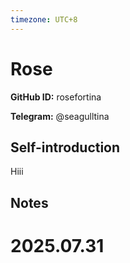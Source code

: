 ```yaml
---
timezone: UTC+8
---
```


# Rose

**GitHub ID:** rosefortina

**Telegram:** @seagulltina

## Self-introduction

Hiii

## Notes

<!-- Content_START -->

# 2025.07.31


<!-- Content_END -->

